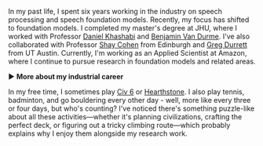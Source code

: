 
In my past life, I spent six years working in the industry on speech processing and speech foundation models. Recently, my focus has shifted to foundation models. I completed my master's degree at JHU, where I worked with Professor [Daniel Khashabi](https://danielkhashabi.com/) and [Benjamin Van Durme](https://www.cs.jhu.edu/~vandurme/). I've also collaborated with Professor [Shay Cohen](https://homepages.inf.ed.ac.uk/scohen/) from Edinburgh and [Greg Durrett](https://www.cs.utexas.edu/~gdurrett/) from UT Austin. Currently, I'm working as an Applied Scientist at Amazon, where I continue to pursue research in foundation models and related areas.

<div class="collapsible-section">
  <div class="collapsible-header" onclick="toggleSection('industrial-career-details')">
    <span class="toggle-icon" id="industrial-career-details-icon">▶</span>
    <strong>More about my industrial career</strong>
  </div>
  <div class="collapsible-content" id="industrial-career-details" style="display: none;">
    <p>My industrial career has been marked by a series of devastating external events that fundamentally disrupted the companies where I worked. At DiDi, I was developing speech processing systems when the company was hit by <a href="https://www.forbes.com/sites/ywang/2022/05/24/didi-to-delist-from-nyse-after-overwhelming-yes-vote-by-shareholders/?sh=4d105596cba0">severe regulatory action</a> from the Chinese government, forcing its delisting from the New York Stock Exchange and creating massive operational uncertainty. At YuanFuDao, my work was abruptly affected when the <a href="https://en.wikipedia.org/wiki/Double_Reduction_Policy">Double Reduction Policy</a> essentially crippled the core business model of educational technology companies throughout China. Later at Shopee, the combination of global economic downturn and US-China tensions triggered an 80% stock price collapse and <a href="https://techwireasia.com/2022/09/why-is-e-commerce-giant-shopee-on-a-layoff-spree/">extensive layoffs</a> throughout the company. These successive corporate disruptions necessitated my transitions between roles, as each company faced existential challenges that made continuing my technical work there untenable.</p>
  </div>
</div>

In my free time, I sometimes play [Civ 6](https://civilization.2k.com/) or [Hearthstone](https://hearthstone.blizzard.com/en-us). I also play tennis, badminton, and go bouldering every other day - well, more like every three or four days, but who's counting? I've noticed there's something puzzle-like about all these activities—whether it's planning civilizations, crafting the perfect deck, or figuring out a tricky climbing route—which probably explains why I enjoy them alongside my research work.